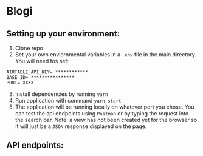 # Blogi
## Setting up your environment:

1. Clone repo
2. Set your own enviornmental variables in a `.env` file in the main directory. You will need tos set:
```
AIRTABLE_API_KEY= ************
BASE_ID= ****************
PORT= XXXX
```
3. Install dependencies by running `yarn`
4. Run application with command `yarn start`
5. The application will be running locally on whatever port you chose. You can test the api endpoints using `Postman` or by typing the request into the search bar. Note: a view has not been created yet for the browser so it will just be a `JSON` response displayed on the page.

## API endpoints:
